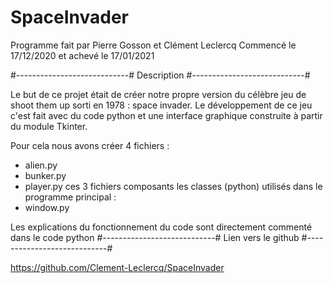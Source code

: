 # SpaceInvader
Programme fait par Pierre Gosson et Clément Leclercq
Commencé le 17/12/2020 et achevé le 17/01/2021


#----------------------------# Description #----------------------------#

Le but de ce projet était de créer notre propre version du célèbre jeu de shoot them up sorti en 1978 : space invader. Le développement de ce jeu c'est fait avec du code python et une interface graphique construite à partir du module Tkinter.

Pour cela nous avons créer 4 fichiers :
- alien.py
- bunker.py
- player.py
ces 3 fichiers composants les classes (python) utilisés dans le programme principal :
- window.py

Les explications du fonctionnement du code sont directement commenté dans le code python
#----------------------------# Lien vers le github #----------------------------#


https://github.com/Clement-Leclercq/SpaceInvader























